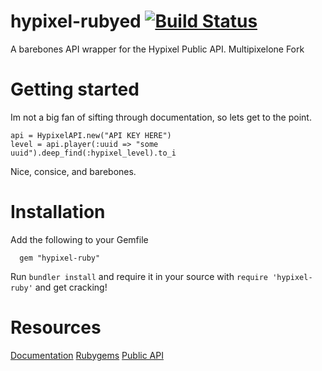 # hypixel-rubyed [![Build Status](https://travis-ci.org/Multipixelone/hypixel-rubyed.svg?branch=master)](https://travis-ci.org/PenguinOwl/hypixel-rubyed)
A barebones API wrapper for the Hypixel Public API. Multipixelone Fork
# Getting started
Im not a big fan of sifting through documentation, so lets get to the point.
```code:ruby
api = HypixelAPI.new("API KEY HERE")
level = api.player(:uuid => "some uuid").deep_find(:hypixel_level).to_i
```
Nice, consice, and barebones.
# Installation
Add the following to your Gemfile
```
  gem "hypixel-ruby"
```
Run `bundler install` and require it in your source with `require 'hypixel-ruby'` and get cracking!
# Resources 
[Documentation](http://www.rubydoc.info/gems/hypixel-ruby/HypixelAPI)
[Rubygems](https://rubygems.org/gems/hypixel-ruby)
[Public API](https://github.com/HypixelDev/PublicAPI/tree/master/Documentation/methods)
